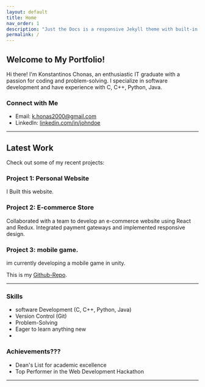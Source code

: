 ```yaml
---
layout: default
title: Home
nav_order: 1
description: "Just the Docs is a responsive Jekyll theme with built-in search that is easily customizable and hosted on GitHub Pages."
permalink: /
---
```


<!--![Profile Picture](profile.jpg)-->

## Welcome to My Portfolio!

Hi there! I'm Konstantinos Chonas, an enthusiastic IT graduate with a passion for coding and problem-solving. I specialize in software development and have experience with C, C++, Python, Java.

### Connect with Me

- Email: k.honas2000@gmail.com
- LinkedIn: [linkedin.com/in/johndoe](https://www.linkedin.com/in/johndoe)

---

## Latest Work

Check out some of my recent projects:

### Project 1: Personal Website

I Built this website.

### Project 2: E-commerce Store

Collaborated with a team to develop an e-commerce website using React and Redux. Integrated payment gateways and implemented responsive design.

<!-- ![E-commerce Store](ecommerce.jpg) -->


### Project 3: mobile game.

im currently developing a mobile game in unity.

This is my [Github-Repo].

---

### Skills

- software Development (C, C++, Python, Java)
- Version Control (Git)
- Problem-Solving
- Eager to learn anything new
- 
### Achievements???

- Dean's List for academic excellence
- Top Performer in the Web Development Hackathon

---






[Github-Repo]: https://github.com/KonstantinosChonas/ThroughTheLines
